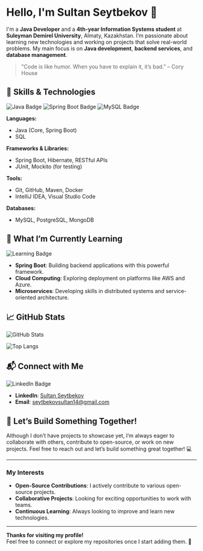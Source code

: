 # Hello, I'm Sultan Seytbekov 👋

I'm a **Java Developer** and a **4th-year Information Systems student** at **Suleyman Demirel University**, Almaty, Kazakhstan. I’m passionate about learning new technologies and working on projects that solve real-world problems. My main focus is on **Java development**, **backend services**, and **database management**.

> "Code is like humor. When you have to explain it, it’s bad." – Cory House

## 🔧 Skills & Technologies

![Java Badge](https://img.shields.io/badge/Java-ED8B00?style=flat&logo=java&logoColor=white)
![Spring Boot Badge](https://img.shields.io/badge/Spring%20Boot-6DB33F?style=flat&logo=springboot&logoColor=white)
![MySQL Badge](https://img.shields.io/badge/MySQL-4479A1?style=flat&logo=mysql&logoColor=white)

**Languages:**
- Java (Core, Spring Boot)
- SQL

**Frameworks & Libraries:**
- Spring Boot, Hibernate, RESTful APIs
- JUnit, Mockito (for testing)

**Tools:**
- Git, GitHub, Maven, Docker
- IntelliJ IDEA, Visual Studio Code

**Databases:**
- MySQL, PostgreSQL, MongoDB

## 🚀 What I’m Currently Learning

![Learning Badge](https://img.shields.io/badge/Learning-Spring%20Boot-blue?style=flat)
- **Spring Boot**: Building backend applications with this powerful framework.
- **Cloud Computing**: Exploring deployment on platforms like AWS and Azure.
- **Microservices**: Developing skills in distributed systems and service-oriented architecture.

## 📈 GitHub Stats

![GitHub Stats](https://github-readme-stats.vercel.app/api?username=Sultan-Seytbekov&show_icons=true&hide_title=true&count_private=true&hide=prs)

![Top Langs](https://github-readme-stats.vercel.app/api/top-langs/?username=Sultan-Seytbekov&layout=compact)

## 📬 Connect with Me

![LinkedIn Badge](https://img.shields.io/badge/LinkedIn-Sultan%20Seytbekov-blue?style=flat&logo=linkedin&logoColor=white)
- **LinkedIn**: [Sultan Seytbekov](https://www.linkedin.com/in/sultan-seytbekov/)
- **Email**: [seytbekovsultan14@gmail.com](mailto:seytbekovsultan14@gmail.com)

## 🚀 Let’s Build Something Together!

Although I don’t have projects to showcase yet, I’m always eager to collaborate with others, contribute to open-source, or work on new projects. Feel free to reach out and let’s build something great together! 💻

---

### My Interests
- **Open-Source Contributions**: I actively contribute to various open-source projects.
- **Collaborative Projects**: Looking for exciting opportunities to work with teams.
- **Continuous Learning**: Always looking to improve and learn new technologies.

---

**Thanks for visiting my profile!**  
Feel free to connect or explore my repositories once I start adding them. 🚀

